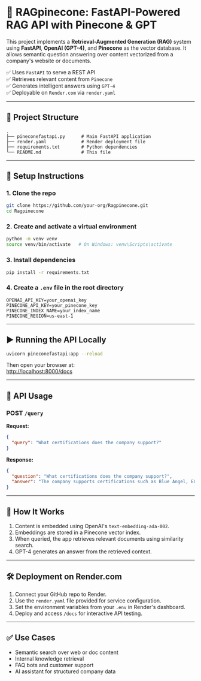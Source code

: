 # 🧠 RAGpinecone: FastAPI-Powered RAG API with Pinecone & GPT

This project implements a **Retrieval-Augmented Generation (RAG)** system using **FastAPI**, **OpenAI (GPT-4)**, and **Pinecone** as the vector database. It allows semantic question answering over content vectorized from a company's website or documents.

✅ Uses `FastAPI` to serve a REST API  
✅ Retrieves relevant content from `Pinecone`  
✅ Generates intelligent answers using `GPT-4`  
✅ Deployable on `Render.com` via `render.yaml`

---

## 📁 Project Structure

```
.
├── pineconefastapi.py      # Main FastAPI application
├── render.yaml             # Render deployment file
├── requirements.txt        # Python dependencies
└── README.md               # This file
```

---

## 🚀 Setup Instructions

### 1. Clone the repo

```bash
git clone https://github.com/your-org/Ragpinecone.git
cd Ragpinecone
```

### 2. Create and activate a virtual environment

```bash
python -m venv venv
source venv/bin/activate   # On Windows: venv\Scripts\activate
```

### 3. Install dependencies

```bash
pip install -r requirements.txt
```

### 4. Create a `.env` file in the root directory

```
OPENAI_API_KEY=your_openai_key
PINECONE_API_KEY=your_pinecone_key
PINECONE_INDEX_NAME=your_index_name
PINECONE_REGION=us-east-1
```

---

## ▶️ Running the API Locally

```bash
uvicorn pineconefastapi:app --reload
```

Then open your browser at:  
[http://localhost:8000/docs](http://localhost:8000/docs)

---

## 🔁 API Usage

### POST `/query`

**Request:**

```json
{
  "query": "What certifications does the company support?"
}
```

**Response:**

```json
{
  "question": "What certifications does the company support?",
  "answer": "The company supports certifications such as Blue Angel, EU Ecolabel, and EMAS..."
}
```

---

## 🧠 How It Works

1. Content is embedded using OpenAI's `text-embedding-ada-002`.
2. Embeddings are stored in a Pinecone vector index.
3. When queried, the app retrieves relevant documents using similarity search.
4. GPT-4 generates an answer from the retrieved context.

---

## 🛠️ Deployment on Render.com

1. Connect your GitHub repo to Render.
2. Use the `render.yaml` file provided for service configuration.
3. Set the environment variables from your `.env` in Render's dashboard.
4. Deploy and access `/docs` for interactive API testing.

---

## ✅ Use Cases

- Semantic search over web or doc content  
- Internal knowledge retrieval  
- FAQ bots and customer support  
- AI assistant for structured company data
